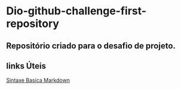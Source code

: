 # Dio-github-challenge-first-repository
## Repositório criado para o desafio de projeto.

## links Úteis
[Sintaxe Basica Markdown](https://www.markdownguide.org/basic-syntax/)
